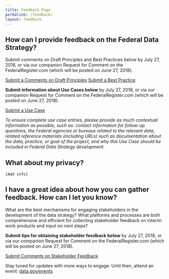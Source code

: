```yaml
---
title: Feedback Page
permalink: /feedback/
layout: feedback
---
```


## How can I provide feedback on the Federal Data Strategy?

Submit comments on Draft Principles and Best Practices below by July 27, 2018, or via our companion Request for Comment on the FederalRegister.com (which will be posted on June 27, 2018).

<a class="usa-button usa-button-big" href="#">Submit a Comments on Draft Principles</a>
<a class="usa-button usa-button-big" href="#">Submit a Best Practice</a>

**Submit information about Use Cases below** by July 27, 2018, or via our companion Request for Comment on the FederalRegister.com (which will be posted on June 27, 2018).

<a class="usa-button usa-button-big" href="#">Submit a Use Case</a>

*To ensure complete use case entries, please provide as much contextual information as possible, such as: contact information for follow-up questions, the Federal agencies or bureaus related to the relevant data, related reference materials (including URLs) such as documentation about the data, practice, or goal of the project, and why this Use Case should be included in Federal Data Strategy development.*

## What about my privacy?

`[Add info]`

## I have a great idea about how you can gather feedback. How can I let you know?

What are the best mechanisms for engaging stakeholders in the development of the data strategy? What platforms and processes are both comprehensive and efficient for collecting stakeholder feedback on interim work products and input on next steps?  

**Submit tips for obtaining stakeholder feedback below** by July 27, 2018, or via our companion Request for Comment on the FederalRegister.com (which will be posted on June 27, 2018).

<a class="usa-button usa-button-big" href="#">
Submit Comments on Stakeholder Feedback</a>

Stay tuned for updates with more ways to engage. Until then, attend an event: [data.gov/events](https://www.data.gov/events)

<div id="feedback-form1"></div>